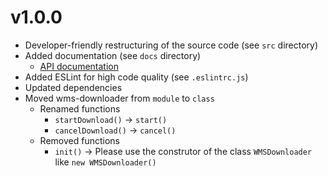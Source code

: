 # v1.0.0

* Developer-friendly restructuring of the source code (see `src` directory)
* Added documentation (see `docs` directory)
  * [API documentation](https://stadt-bielefeld.github.io/wms-downloader/docs/api/index.html)
* Added ESLint for high code quality (see `.eslintrc.js`)
* Updated dependencies
* Moved wms-downloader from `module` to `class`
  * Renamed functions
    * `startDownload()` &rarr; `start()`
    * `cancelDownload()` &rarr; `cancel()`
  * Removed functions
    * `init()` &rarr; Please use the construtor of the class `WMSDownloader` like `new WMSDownloader()`